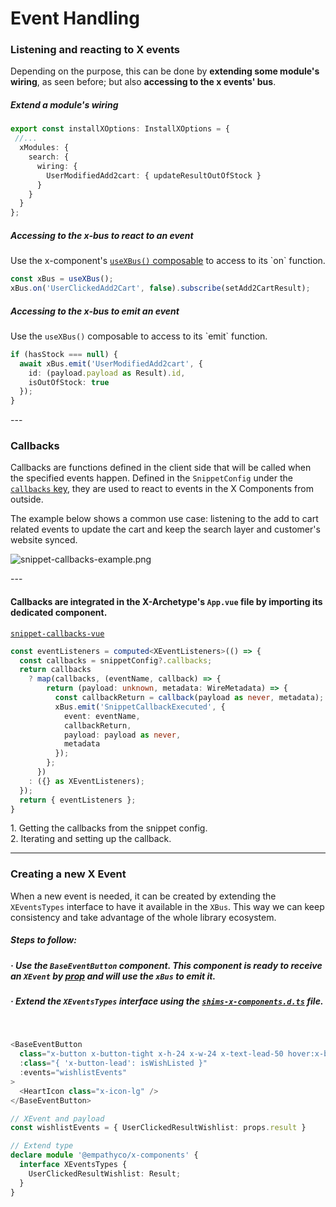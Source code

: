 <div grid="~ cols-6 gap-4">

  <div class="col-start-1 col-span-1">
  <CustomizeIndex :currentItem="5" :nextPage="66"/>
  </div>

  <div class="col-start-2 col-span-5">

# Event Handling

### **Listening and reacting to X events**
Depending on the purpose, this can be done by **extending some module's wiring**, as seen before; but also **accessing to the x events' bus**.

##### **Extend a module's wiring**
###
```ts
export const installXOptions: InstallXOptions = {
 //...
  xModules: {
    search: {
      wiring: {
        UserModifiedAdd2cart: { updateResultOutOfStock }
      }
    }
  }
};
```

<div grid="~ cols-2 gap-4" class="mt-4">
<div>

##### **Accessing to the x-bus to react to an event**
###

<div class="description">Use the x-component's <a href="https://github.com/empathyco/x/blob/main/packages/x-components/src/composables/use-x-bus.ts"> <code>useXBus()</code> composable</a> to access to its `on` function.</div>

```ts
const xBus = useXBus();
xBus.on('UserClickedAdd2Cart', false).subscribe(setAdd2CartResult);
```
</div>

<div>

##### **Accessing to the x-bus to emit an event**
###

<div class="description">Use the <code>useXBus()</code> composable to access to its `emit` function.</div>

```ts
if (hasStock === null) {
  await xBus.emit('UserModifiedAdd2cart', {
    id: (payload.payload as Result).id,
    isOutOfStock: true
  });
}
```
</div>
</div>




</div>
</div>
---

<div grid="~ cols-6 gap-4">

  <div class="col-start-1 col-span-1">
  <CustomizeIndex :currentItem="5" :nextPage="67"/>
  </div>

  <div class="col-start-2 col-span-5">

### **Callbacks**
Callbacks are functions defined in the client side that will be called when the specified events happen.
Defined in the `SnippetConfig` under the [`callbacks` key](https://github.com/empathyco/x/blob/main/packages/x-components/src/x-installer/api/api.types.ts#L129),
they are used to react to events in the X Components from outside.

The example below shows a common use case: listening to the add to cart related events to update the cart and keep the search layer and customer's website synced.

![snippet-callbacks-example.png](../../../../images/snippet-callbacks-example.png)

</div>
</div>
---

<div grid="~ cols-6 gap-4">

  <div class="col-start-1 col-span-1">
  <CustomizeIndex :currentItem="5" :nextPage="68"/>
  </div>

  <div class="col-start-2 col-span-5">

#### Callbacks are integrated in the X-Archetype's `App.vue` file by importing its dedicated component.

[`snippet-callbacks-vue`](https://github.com/empathyco/x/blob/main/packages/x-components/src/components/snippet-callbacks.vue)
```ts {all|2|4-14|all}
const eventListeners = computed<XEventListeners>(() => {
  const callbacks = snippetConfig?.callbacks;
  return callbacks
    ? map(callbacks, (eventName, callback) => {
        return (payload: unknown, metadata: WireMetadata) => {
          const callbackReturn = callback(payload as never, metadata);
          xBus.emit('SnippetCallbackExecuted', {
            event: eventName,
            callbackReturn,
            payload: payload as never,
            metadata
          });
        };
      })
    : ({} as XEventListeners);
  });
  return { eventListeners };
}
```
<v-click at="0"><div class="description !mb-0">1. Getting the callbacks from the snippet config.</div></v-click>
<v-click at="1"><div class="description !mb-0">2. Iterating and setting up the callback.</div></v-click>

</div>
</div>

---

<div grid="~ cols-6 gap-4">

  <div class="col-start-1 col-span-1">
  <CustomizeIndex :currentItem="5" :nextPage="69"/>
  </div>

  <div class="col-start-2 col-span-5">

### **Creating a new X Event**
When a new event is needed, it can be created by extending the `XEventsTypes` interface to have it available in the `XBus`. This way we can keep consistency and take advantage of the whole library ecosystem.

##### **Steps to follow:**
###
<h5>· Use the <code>BaseEventButton</code> component. This component is ready to receive an <code>XEvent</code> by <a href="https://github.com/empathyco/x/blob/main/packages/x-components/src/components/base-event-button.vue#L27">prop</a> and will use the <code>xBus</code> to emit it.</h5>
<h5> · Extend the <code>XEventsTypes</code> interface using the <a href="https://github.com/empathyco/x-archetype/blob/main/src/shims-x-components.d.ts"><code>shims-x-components.d.ts</code></a> file.</h5>
<br/>

``` ts 
<BaseEventButton
  class="x-button x-button-tight x-h-24 x-w-24 x-text-lead-50 hover:x-button-lead"
  :class="{ 'x-button-lead': isWishListed }"
  :events="wishlistEvents"
>
  <HeartIcon class="x-icon-lg" />
</BaseEventButton>

// XEvent and payload
const wishlistEvents = { UserClickedResultWishlist: props.result }

// Extend type
declare module '@empathyco/x-components' {
  interface XEventsTypes {
    UserClickedResultWishlist: Result;
  }
}
```

</div>
</div>
